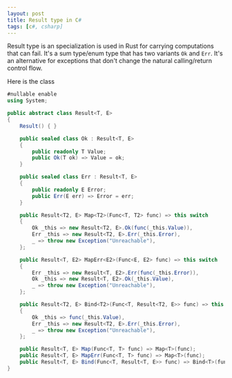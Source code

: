 ```yaml
---
layout: post
title: Result type in C#
tags: [c#, csharp]
---
```


Result type is an specialization is used in Rust for carrying
computations that can fail. It's a sum type/enum type that
has two variants `Ok` and `Err`. It's an alternative for exceptions
that don't change the natural calling/return control flow.

Here is the class

```cs
#nullable enable
using System;

public abstract class Result<T, E>
{
    Result() { }

    public sealed class Ok : Result<T, E>
    {
        public readonly T Value;
        public Ok(T ok) => Value = ok;
    }

    public sealed class Err : Result<T, E>
    {
        public readonly E Error;
        public Err(E err) => Error = err;
    }

    public Result<T2, E> Map<T2>(Func<T, T2> func) => this switch
    {
        Ok _this => new Result<T2, E>.Ok(func(_this.Value)),
        Err _this => new Result<T2, E>.Err(_this.Error),
        _ => throw new Exception("Unreachable"),
    };

    public Result<T, E2> MapErr<E2>(Func<E, E2> func) => this switch
    {
        Err _this => new Result<T, E2>.Err(func(_this.Error)),
        Ok _this => new Result<T, E2>.Ok(_this.Value),
        _ => throw new Exception("Unreachable"),
    };

    public Result<T2, E> Bind<T2>(Func<T, Result<T2, E>> func) => this switch
    {
        Ok _this => func(_this.Value),
        Err _this => new Result<T2, E>.Err(_this.Error),
        _ => throw new Exception("Unreachable"),
    };

    public Result<T, E> Map(Func<T, T> func) => Map<T>(func);
    public Result<T, E> MapErr(Func<T, T> func) => Map<T>(func);
    public Result<T, E> Bind(Func<T, Result<T, E>> func) => Bind<T>(func);
}
```
